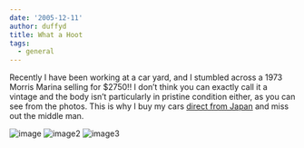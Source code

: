 ```yaml
---
date: '2005-12-11'
author: duffyd
title: What a Hoot
tags:
  - general
---
```


Recently I have been working at a car yard, and I stumbled across a 1973 Morris Marina selling for $2750!!
I don’t think you can exactly call it a vintage and the body isn’t
particularly in pristine condition either, as you can see from the
photos. This is why I buy my cars [direct from Japan](https://href.li/?http://www.ibcjapan.co.jp) and miss out the middle man.

![image](https://1drv.ms/i/s!AsJfVUEHse4xhAdTPXq9eo35lJs_?embed=1&width=96&height=128)
![image2](https://1drv.ms/i/s!AsJfVUEHse4xhAFtRp7oPuAWtWVT?embed=1&width=128&height=96)
![image3](https://1drv.ms/i/s!AsJfVUEHse4xhAgw98nJKYHgr8We?embed=1&width=128&height=96)